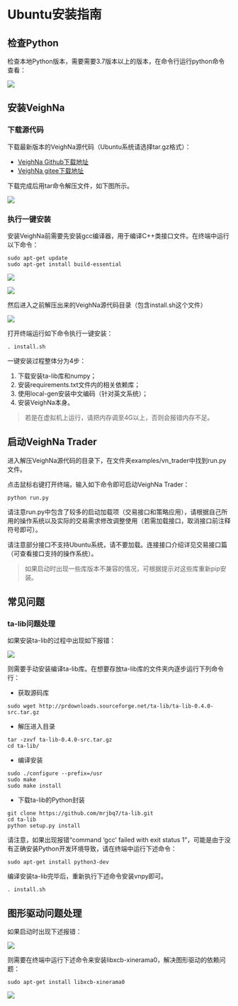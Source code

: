# Ubuntu安装指南

## 检查Python

检查本地Python版本，需要需要3.7版本以上的版本，在命令行运行python命令查看：

![](https://vnpy-doc.oss-cn-shanghai.aliyuncs.com/install/9.png)

## 安装VeighNa

### 下载源代码

下载最新版本的VeighNa源代码（Ubuntu系统请选择tar.gz格式）：

- [VeighNa Github下载地址](https://github.com/vnpy/vnpy/releases)
- [VeighNa gitee下载地址](https://gitee.com/mirrors/vn-py/releases)

下载完成后用tar命令解压文件，如下图所示。

![](https://vnpy-doc.oss-cn-shanghai.aliyuncs.com/install/10.png)

### 执行一键安装

安装VeighNa前需要先安装gcc编译器，用于编译C++类接口文件。在终端中运行以下命令：

```
sudo apt-get update
sudo apt-get install build-essential
```

![](https://vnpy-doc.oss-cn-shanghai.aliyuncs.com/install/19.png)

![](https://vnpy-doc.oss-cn-shanghai.aliyuncs.com/install/11.png)

然后进入之前解压出来的VeighNa源代码目录（包含install.sh这个文件）

![](https://vnpy-doc.oss-cn-shanghai.aliyuncs.com/install/20.png)

打开终端运行如下命令执行一键安装：

```
. install.sh
```

一键安装过程整体分为4步：

1. 下载安装ta-lib库和numpy；
2. 安装requirements.txt文件内的相关依赖库；
3. 使用local-gen安装中文编码（针对英文系统）；
4. 安装VeighNa本身。

> 若是在虚拟机上运行，请把内存调至4G以上，否则会报错内存不足。


## 启动VeighNa Trader

进入解压VeighNa源代码的目录下，在文件夹examples/vn_trader中找到run.py文件。

点击鼠标右键打开终端，输入如下命令即可启动VeighNa Trader：

```
python run.py 
```

请注意run.py中包含了较多的启动加载项（交易接口和策略应用），请根据自己所用的操作系统以及实际的交易需求修改调整使用（若需加载接口，取消接口前注释符号即可）。

请注意部分接口不支持Ubuntu系统，请不要加载。连接接口介绍详见交易接口篇（可查看接口支持的操作系统）。

> 如果启动时出现一些库版本不兼容的情况，可根据提示对这些库重新pip安装。


## 常见问题

### ta-lib问题处理

如果安装ta-lib的过程中出现如下报错：

![](https://vnpy-doc.oss-cn-shanghai.aliyuncs.com/install/12.png)

则需要手动安装编译ta-lib库。在想要存放ta-lib库的文件夹内逐步运行下列命令行：

- 获取源码库
```
sudo wget http://prdownloads.sourceforge.net/ta-lib/ta-lib-0.4.0-src.tar.gz
```

- 解压进入目录
```
tar -zxvf ta-lib-0.4.0-src.tar.gz
cd ta-lib/
```

- 编译安装
```
sudo ./configure --prefix=/usr  
sudo make
sudo make install
```

- 下载ta-lib的Python封装
```
git clone https://github.com/mrjbq7/ta-lib.git
cd ta-lib
python setup.py install
```

请注意，如果出现报错“command ‘gcc’ failed with exit status 1”，可能是由于没有正确安装Python开发环境导致，请在终端中运行下述命令：

```
sudo apt-get install python3-dev
```

编译安装ta-lib完毕后，重新执行下述命令安装vnpy即可。
```
. install.sh
```

## 图形驱动问题处理

如果启动时出现下述报错：

![](https://vnpy-doc.oss-cn-shanghai.aliyuncs.com/install/13.png)

则需要在终端中运行下述命令来安装libxcb-xinerama0，解决图形驱动的依赖问题：

```
sudo apt-get install libxcb-xinerama0
```

![](https://vnpy-doc.oss-cn-shanghai.aliyuncs.com/install/14.png)
